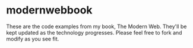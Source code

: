 modernwebbook
=============

These are the code examples from my book, The Modern Web. They'll be kept updated as the technology progresses. Please feel free to fork and modify as you see fit.

